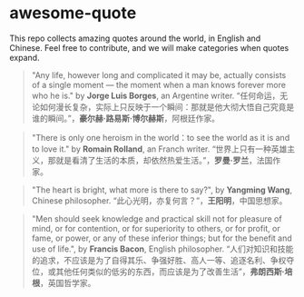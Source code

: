 # awesome-quote

This repo collects amazing quotes around the world, in English and Chinese.
Feel free to contribute, and we will make categories when quotes expand.

> "Any life, however long and complicated it may be, actually consists of a single moment — the moment when a man knows forever more who he is." by **Jorge Luis Borges**, an Argentine writer.
> “任何命运，无论如何漫长复杂，实际上只反映于一个瞬间：那就是他大彻大悟自己究竟是谁的瞬间。”，**豪尔赫·路易斯·博尔赫斯**，阿根廷作家。

> "There is only one heroism in the world：to see the world as it is and to love it." by **Romain Rolland**, an Franch writer.
> “世界上只有一种英雄主义，那就是看清了生活的本质，却依然热爱生活。”，**罗曼·罗兰**，法国作家。

> "The heart is bright, what more is there to say?", by **Yangming Wang**, Chinese philosopher.
> “此心光明，亦复何言？”，**王阳明**，中国思想家。

> "Men should seek knowledge and practical skill not for pleasure of mind, or for contention, or for superiority to others, or for profit, or fame, or power, or any of these inferior things; but for the benefit and use of life.", by **Francis Bacon**, English philosopher.
> “人们对知识和技能的追求，不应该是为了自得其乐、争强好胜、高人一等、追逐名利、争权夺位，或其他任何类似的低劣的东西，而应该是为了改善生活”，**弗朗西斯·培根**，英国哲学家。
